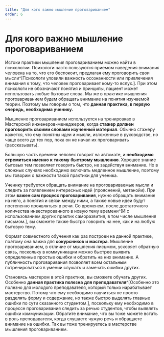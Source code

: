 ```yaml
---
title: "Для кого важно мышление проговариванием"
order: 6
---
```


# Для кого важно мышление проговариванием

Истоки практики мышления проговариванием можно найти в психологии. Психологи часто пользуются приемом наведения внимания человека на то, что его беспокоит, предлагая ему проговорить свои мысли^[Психологи уловили важность осознанности или привлечения внимания к тому, что человек проговаривает кому-то вслух.]. При этом психологи не обозначают понятия и принципы, пациент может использовать любые бытовые слова. Мы же в практике мышления проговариванием будем обращать внимание на понятия изучаемой теории. Поэтому мы говорим о том, что **данная практика, в первую очередь, необходима ученику.**

Мышление проговариванием используется на тренировках в Мастерской инженеров-менеджеров, когда **стажер** **должен проговорить своими словами изученный материал**. Обычно стажеру кажется, что ему понятны идеи и мысли, изложенные в руководстве, но чаще всего до тех пор, пока он не начал их проговаривать (рассказывать).

Большую часть времени человек говорит на автомате, и **необходимо стремиться** **именно** **к** **такому** **быстрому мышлению**. Хорошее знание бытовых тем позволяет говорить быстро, не задействуя внимание. Но в сложных случаях необходимо включать медленное мышление, поэтому мы говорим о важности такой практики для ученика.

Ученику требуется обращать внимание на проговариваемые мысли и следить за появлением интересных идей (прояснений, метанойи). При этом **важен сам процесс проговаривания**, нужно обращать внимание на него, а понятия и связи между ними, а также новые идеи будут постепенно проявляться в речи. Со временем, после достаточного количества инвестированного в новую тему времени^[И с использованием других практик саморазвития, в том числе мышления письмом.], вы сможете также быстро говорить на нее, как и на любую бытовую тему.

Формат совместного обучения как раз построен на данной практике, поэтому она важна для **сокурсников** **и** **мастера**. Мышление проговариванием, в отличие от мышления письмом, ускоряет обратную связь, поскольку в коммуникации можно быстрее выявить определенные простые ошибки и обратить на них внимание. А публичность проговаривания позволяет всем остальным потренироваться в умении слушать и замечать ошибки других.

Становясь мастером в этой практике, вы сможете обучать других. Особенно **данная практика полезна** **для** **преподавателя**^[Особенно это полезно для молодого преподавателя, который только нарабатывает мастерство. Потому что ему необходимо научиться не просто разделять форму и содержание, но также быстро выделять главные ошибки по сути сказанного студентом.], поскольку ему необходимо в процессе проговаривания следить за речью студентов, чтобы выявлять ошибки коммуникации. Обратите внимание, что вы тоже можете встать в роль преподавателя, когда слушаете чужую речь и обращаете внимание на ошибки. Так вы тоже тренируетесь в мастерстве мышления проговариванием.